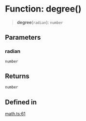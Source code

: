 # Function: degree()

> **degree**(`radian`): `number`

## Parameters

### radian

`number`

## Returns

`number`

## Defined in

[math.ts:61](https://github.com/m1m0zzz/tremolo-ui/blob/54fbf380a034843065523580a721e5efc5837b32/packages/functions/src/math.ts#L61)
